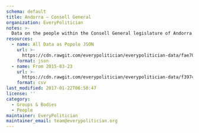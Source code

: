 ```yaml
---
schema: default
title: Andorra — Consell General
organization: EveryPolitician
notes: >-
  Data on the people within the Consell General legislature of Andorra.
resources:
  - name: All Data as Popolo JSON
    url: >-
      https://cdn.rawgit.com/everypolitician/everypolitician-data/fae70c22706ee6236ada7ca7905dafb664a80a38/data/Andorra/General_Council/ep-popolo-v1.0.json
    format: json
  - name: From 2015-03-23
    url: >-
      https://cdn.rawgit.com/everypolitician/everypolitician-data/f3974eb4738b1c6ac698f5ac87899c431b0b7289/data/Andorra/General_Council/term-2015.csv
    format: csv
last_modified: 2017-01-22T06:50:47
license: ''
category:
  - Groups & Bodies
  - People
maintainer: EveryPolitician
maintainer_email: team@everypolitician.org
---
```

